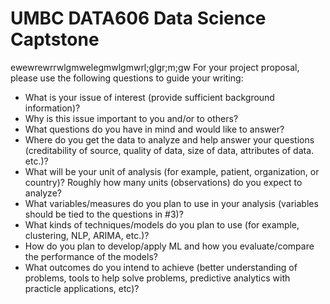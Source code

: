 # UMBC DATA606 Data Science Captstone
ewewrewrrwlgmwelegmwlgmwrl;glgr;m;gw
For your project proposal, please use the following questions to guide your writing:

- What is your issue of interest (provide sufficient background information)?
- Why is this issue important to you and/or to others?
- What questions do you have in mind and would like to answer?
- Where do you get the data to analyze and help answer your questions (creditability of source, quality of data, size of data, attributes of data. etc.)?
- What will be your unit of analysis (for example, patient, organization, or country)? Roughly how many units (observations) do you expect to analyze?
- What variables/measures do you plan to use in your analysis (variables should be tied to the questions in #3)?
- What kinds of techniques/models do you plan to use (for example, clustering, NLP, ARIMA, etc.)?
- How do you plan to develop/apply ML and how you evaluate/compare the performance of the models?
- What outcomes do you intend to achieve (better understanding of problems, tools to help solve problems, predictive analytics with practicle applications, etc)? 
